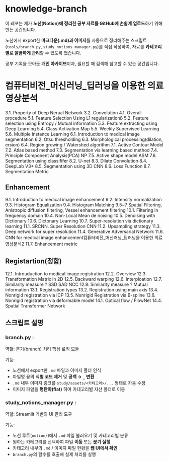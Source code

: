 # knowledge-branch

이 레포는 제가 **노션(Notion)에 정리한 공부 자료를 GitHub에 손쉽게 업로드**하기 위해 만든 공간입니다.  

노션에서 export한 **마크다운(.md)과 이미지**를 자동으로 정리해주는 스크립트(`tools/branch.py`, `study_notions_manager.py`)를 직접 작성하여, 자료를 **카테고리별로 깔끔하게 관리**할 수 있도록 했습니다.  

공부 기록을 모아둔 **개인 아카이브**이자, 필요할 때 검색해 참고할 수 있는 공간입니다.  

# 컴퓨터비전_머신러닝_딥러닝을 이용한 의료영상분석
3.1. Property of Deep Nerual Network
3.2. Convolution
4.1. Overall procedure
5.1. Feature Selection Using L1 regularizationß
5.2. Feature selection using Entropy / Mutual information
5.3. Feature extracting using Deep Learning
5.4. Class Activation Map
5.5. Weekly Supervised Learning
5.6. Multiple Instance Learning
6.1. Introduction to medical image segmentation
6.2. Otsu thresholding
6.3. Morphological processing(dilation, ersion)
6.4. Region growing / Watershed algorithm
7.1. Active Contour Model
7.2. Atlas based method
7.3. Segmentation via learning based method
7.4. Principle Component Analysis(PCA) NP
7.5. Active shape model.ASM
7.6. Segmentation using classififer
8.2. U-net
8.3. Dilate Convolution
8.4. DeepLab V3
8.5. Segmentation using 3D CNN
8.6. Loss Function
8.7. Segmentation Metric
## Enhancement
9.1. Introduction to medical image enhancement
9.2. Intensity normalization
9.3. Histogram Equalization
9.4. Histogram Matching
9.5~7 Spatial Filtering, Anistropic diffusion filtering, Vessel enhancement filtering
10.1. Filtering in frequency domain
10.4. Non-Local Mean de noising
10.5. Denoising with Dictionary
10.6. Dictonary Learning
10.7. Super-resolution via dictionary learning
11.1. SRCNN. Super Resolution CNN
11.2. Upsampling strategy
11.3. Deep network for super resolution
11.4. Generative Adversarial Network 
11.6. CNN for medical image enhancement컴퓨터비전_머신러닝_딥러닝을 이용한 의료영상분석2
11.7. Enhancement metric
## Registartion(정합)
12.1. Introuduction to medical image registration
12.2. Overview
12.3. Transformation Matrix in 2D
12.5. Backward warping
12.6. Interploation
12.7. Similarity measure ? SSD SAD NCC
12.8. Similarity measure ? Mutual information
13.1. Registration types
13.2. Registration using main axis
13.4. Nonrigid registration via ICP
13.5. Nonrigid Registration via B-spline
13.6. Nonrigid registration via deformable model
14.1. Optical flow / FlowNet
14.4. Spatial Transformer Network


## 스크립트 설명
### branch.py : 
역할: 분기(branch) 처리 핵심 로직 모듈  

기능:  
- 노션에서 export한 `.md` 파일과 이미지 폴더 인식  
- 파일명 끝의 **식별 코드 제거** 및 **공백 → `_` 변환**  
- `.md` 내부 이미지 링크를 `study/assets/<카테고리>/...` 형태로 자동 수정  
- 이미지 파일을 **평탄화(flat)** 하여 카테고리별 자산 폴더로 이동  

### study_notions_manager.py : 
역할: Streamlit 기반의 UI 관리 도구  

기능:
- 노션 루트(`notion/`)에서 `.md` 파일 불러오기 및 카테고리별 분류  
- 원하는 카테고리를 선택하여 파일 **이동** 또는 **분기 실행**  
- 카테고리 내부의 `.md` / 이미지 파일 현황을 **웹 UI에서 확인**  
- `branch.py`의 함수를 호출해 실제 처리를 실행  
